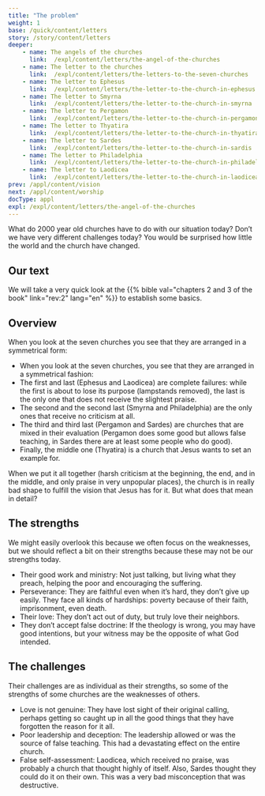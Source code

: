 ```yaml
---
title: "The problem"
weight: 1
base: /quick/content/letters
story: /story/content/letters
deeper:
    - name: The angels of the churches
      link:  /expl/content/letters/the-angel-of-the-churches
    - name: The letter to the churches
      link:  /expl/content/letters/the-letters-to-the-seven-churches
    - name: The letter to Ephesus
      link:  /expl/content/letters/the-letter-to-the-church-in-ephesus
    - name: The letter to Smyrna
      link:  /expl/content/letters/the-letter-to-the-church-in-smyrna
    - name: The letter to Pergamon
      link:  /expl/content/letters/the-letter-to-the-church-in-pergamon
    - name: The letter to Thyatira
      link:  /expl/content/letters/the-letter-to-the-church-in-thyatira
    - name: The letter to Sardes
      link:  /expl/content/letters/the-letter-to-the-church-in-sardis
    - name: The letter to Philadelphia
      link:  /expl/content/letters/the-letter-to-the-church-in-philadelphia
    - name: The letter to Laodicea
      link:  /expl/content/letters/the-letter-to-the-church-in-laodicea
prev: /appl/content/vision
next: /appl/content/worship
docType: appl
expl: /expl/content/letters/the-angel-of-the-churches
---
```


What do 2000 year old churches have to do with our situation today? Don’t we have very different challenges today? You would be surprised how little the world and the church have changed.

## Our text

<a name="6e6b"></a>
We will take a very quick look at the {{% bible val="chapters 2 and 3 of the book" link="rev:2" lang="en" %}} to establish some basics.

## Overview

<a name="1414"></a>
When you look at the seven churches you see that they are arranged in a symmetrical form:

- When you look at the seven churches, you see that they are arranged in a symmetrical fashion:
- The first and last (Ephesus and Laodicea) are complete failures: while the first is about to lose its purpose (lampstands removed), the last is the only one that does not receive the slightest praise.
- The second and the second last (Smyrna and Philadelphia) are the only ones that receive no criticism at all.
- The third and third last (Pergamon and Sardes) are churches that are mixed in their evaluation (Pergamon does some good but allows false teaching, in Sardes there are at least some people who do good).
- Finally, the middle one (Thyatira) is a church that Jesus wants to set an example for.

When we put it all together (harsh criticism at the beginning, the end, and in the middle, and only praise in very unpopular places), the church is in really bad shape to fulfill the vision that Jesus has for it. But what does that mean in detail?

## The strengths

<a name="2510"></a>
We might easily overlook this because we often focus on the weaknesses, but we should reflect a bit on their strengths because these may not be our strengths today.

- Their good work and ministry: Not just talking, but living what they preach, helping the poor and encouraging the suffering.
- Perseverance: They are faithful even when it’s hard, they don’t give up easily. They face all kinds of hardships: poverty because of their faith, imprisonment, even death.
- Their love: They don’t act out of duty, but truly love their neighbors.
- They don’t accept false doctrine: If the theology is wrong, you may have good intentions, but your witness may be the opposite of what God intended.

## The challenges

<a name="623b"></a>
Their challenges are as individual as their strengths, so some of the strengths of some churches are the weaknesses of others.

- Love is not genuine: They have lost sight of their original calling, perhaps getting so caught up in all the good things that they have forgotten the reason for it all.
- Poor leadership and deception: The leadership allowed or was the source of false teaching. This had a devastating effect on the entire church.
- False self-assessment: Laodicea, which received no praise, was probably a church that thought highly of itself. Also, Sardes thought they could do it on their own. This was a very bad misconception that was destructive.
